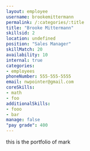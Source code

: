 ```yaml
--- 
layout: employee 
username: brookemittermann
permalink: /:categories/:title 
title: "Brooke Mittermann" 
skillsid: 2 
location: undefined
position: "Sales Manager"
skillMatch: 20
availability: 10
internal: true
categories: 
- employees
phoneNumber: 555-555-5555 
email: nwpointer@gmail.com
coreSkills:
- math 
- foo
additionalSkills:
- fooo
- bar
manage: false
"pay grade": 400
---
```


this is the portfolio of mark